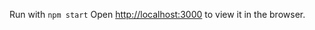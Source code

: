 Run with `npm start`
Open [http://localhost:3000](http://localhost:3000) to view it in the browser.
